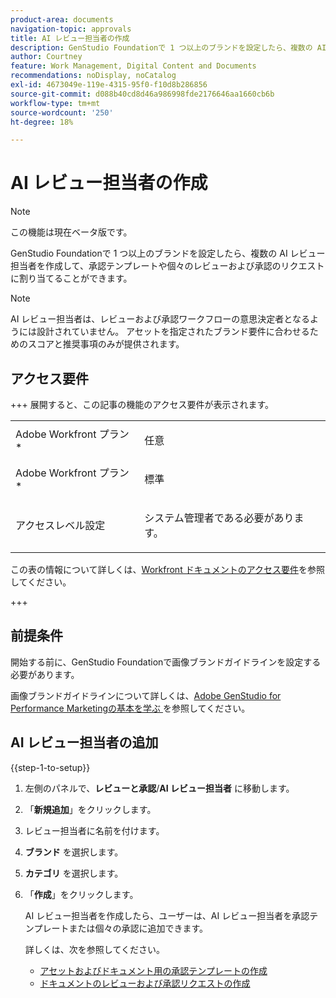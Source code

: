 ```yaml
---
product-area: documents
navigation-topic: approvals
title: AI レビュー担当者の作成
description: GenStudio Foundationで 1 つ以上のブランドを設定したら、複数の AI レビュー担当者を作成して、承認テンプレートや個々のレビューおよび承認のリクエストに割り当てることができます。
author: Courtney
feature: Work Management, Digital Content and Documents
recommendations: noDisplay, noCatalog
exl-id: 4673049e-119e-4315-95f0-f10d8b286856
source-git-commit: d088b40cd8d46a986998fde2176646aa1660cb6b
workflow-type: tm+mt
source-wordcount: '250'
ht-degree: 18%

---
```


# AI レビュー担当者の作成

>[!NOTE]
>
>この機能は現在ベータ版です。

GenStudio Foundationで 1 つ以上のブランドを設定したら、複数の AI レビュー担当者を作成して、承認テンプレートや個々のレビューおよび承認のリクエストに割り当てることができます。

>[!NOTE]
>
>AI レビュー担当者は、レビューおよび承認ワークフローの意思決定者となるようには設計されていません。 アセットを指定されたブランド要件に合わせるためのスコアと推奨事項のみが提供されます。

## アクセス要件

+++ 展開すると、この記事の機能のアクセス要件が表示されます。

<table style="table-layout:auto"> 
 <col> 
 <col> 
 <tbody> 
  <tr> 
   <td role="rowheader">Adobe Workfront プラン*</td> 
   <td> <p>任意</p> </td> 
  </tr> 
  <tr> 
   <td role="rowheader">Adobe Workfront プラン*</td> 
   <td> <p>標準</p> </td> 
  </tr> 
  <tr> 
   <td role="rowheader">アクセスレベル設定</td> 
   <td> <p>システム管理者である必要があります。</p></td> 
  </tr> 
 </tbody> 
</table>

この表の情報について詳しくは、[Workfront ドキュメントのアクセス要件](/help/quicksilver/administration-and-setup/add-users/access-levels-and-object-permissions/access-level-requirements-in-documentation.md)を参照してください。

+++

## 前提条件

開始する前に、GenStudio Foundationで画像ブランドガイドラインを設定する必要があります。

画像ブランドガイドラインについて詳しくは、[Adobe GenStudio for Performance Marketingの基本を学ぶ ](https://experienceleague.adobe.com/ja/docs/genstudio-for-performance-marketing/user-guide/get-started) を参照してください。

## AI レビュー担当者の追加

{{step-1-to-setup}}

1. 左側のパネルで、**レビューと承認**/**AI レビュー担当者** に移動します。
1. 「**新規追加**」をクリックします。
1. レビュー担当者に名前を付けます。
1. **ブランド** を選択します。
1. **カテゴリ** を選択します。
1. 「**作成**」をクリックします。

   AI レビュー担当者を作成したら、ユーザーは、AI レビュー担当者を承認テンプレートまたは個々の承認に追加できます。

   詳しくは、次を参照してください。

   * [アセットおよびドキュメント用の承認テンプレートの作成](/help/quicksilver/review-and-approve-work/document-reviews-and-approvals/manage-document-approvals/create-approval-template.md)
   * [ドキュメントのレビューおよび承認リクエストの作成](/help/quicksilver/review-and-approve-work/document-reviews-and-approvals/manage-document-approvals/create-a-document-approval.md)

